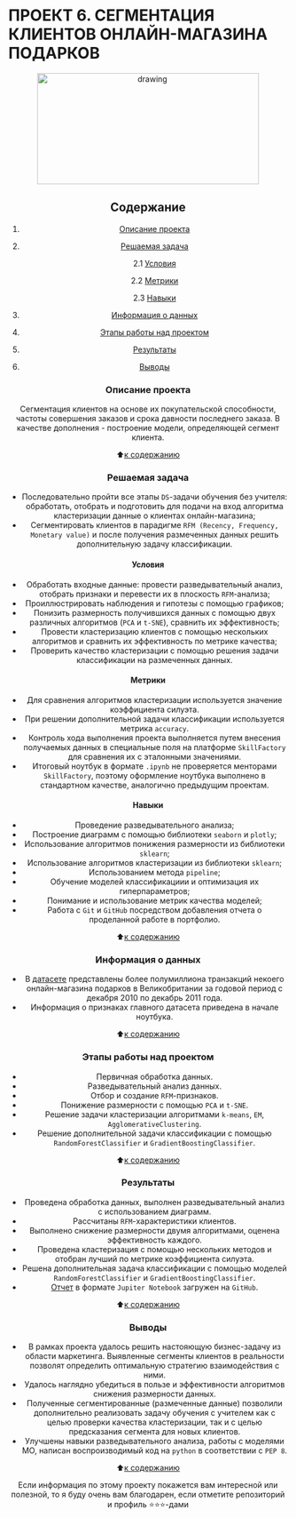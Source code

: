 # **ПРОЕКТ 6. СЕГМЕНТАЦИЯ КЛИЕНТОВ ОНЛАЙН-МАГАЗИНА ПОДАРКОВ**

<center> <img src = https://convergencegroup.com/wp-content/uploads/2020/10/CSI-Blog_CustomerSegmentation_1200x675.jpg alt="drawing" style="width: 400px; height:200px;" </center>

## **Содержание**

1. [Описание проекта](https://github.com/Licharg/SkillFactory/blob/master/Projects/Project_6/README.md#Описание-проекта)  
2. [Решаемая задача](https://github.com/Licharg/SkillFactory/blob/master/Projects/Project_6/README.md#Решаемая-задача)

    2.1 [Условия](https://github.com/Licharg/SkillFactory/blob/master/Projects/Project_6/README.md#Условия)

    2.2 [Метрики](https://github.com/Licharg/SkillFactory/blob/master/Projects/Project_6/README.md#Метрики)

    2.3 [Навыки](https://github.com/Licharg/SkillFactory/blob/master/Projects/Project_6/README.md#Навыки)

3. [Информация о данных](https://github.com/Licharg/SkillFactory/blob/master/Projects/Project_6/README.md#Информация-о-данных)  
4. [Этапы работы над проектом](https://github.com/Licharg/SkillFactory/blob/master/Projects/Project_6/README.md#Этапы-работы-над-проектом)  
5. [Результаты](https://github.com/Licharg/SkillFactory/blob/master/Projects/Project_6/README.md#Результаты)
6. [Выводы](https://github.com/Licharg/SkillFactory/blob/master/Projects/Project_6/README.md#Выводы)

### **Описание проекта**

Сегментация клиентов на основе их покупательской способности, частоты совершения заказов и срока давности последнего заказа. В качестве дополнения - построение модели, определяющей сегмент клиента.

:arrow_up:[к содержанию](https://github.com/Licharg/SkillFactory/blob/master/Projects/Project_6/README.md#Содержание)

### **Решаемая задача**

- Последовательно пройти все этапы `DS`-задачи обучения без учителя: обработать, отобрать и подготовить для подачи на вход алгоритма кластеризации данные о клиентах онлайн-магазина;
- Сегментировать клиентов в парадигме `RFM (Recency, Frequency, Monetary value)` и после получения размеченных данных решить дополнительную задачу классификации.

#### **Условия**

- Обработать входные данные: провести разведывательный анализ, отобрать признаки и перевести их в плоскость `RFM`-анализа;
- Проиллюстрировать наблюдения и гипотезы с помощью графиков;
- Понизить размерность получившихся данных с помощью двух различных алгоритмов (`PCA` и `t-SNE`), сравнить их эффективность;
- Провести кластеризацию клиентов с помощью нескольких алгоритмов и сравнить их эффективность по метрике качества;
- Проверить качество кластеризации с помощью решения задачи классификации на размеченных данных.

#### **Метрики**

- Для сравнения алгоритмов кластеризации используется значение коэффициента силуэта.  
- При решении дополнительной задачи классификации используется метрика `accuracy`.  
- Контроль хода выполнения проекта выполняется путем внесения получаемых данных в специальные поля на платформе `SkillFactory` для сравнения их с эталонными значениями.  
- Итоговый ноутбук в формате `.ipynb` не проверяется менторами `SkillFactory`, поэтому оформление ноутбука выполнено в стандартном качестве, аналогично предыдущим проектам.

#### **Навыки**

- Проведение разведывательного анализа;
- Построение диаграмм с помощью библиотеки `seaborn` и `plotly`;
- Использование алгоритмов понижения размерности из библиотеки `sklearn`;
- Использование алгоритмов кластеризации из библиотеки `sklearn`;
- Использованием метода `pipeline`;
- Обучение моделей классификациии и оптимизация их гиперпараметров;
- Понимание и использование метрик качества моделей;
- Работа с `Git` и `GitHub` посредством добавления отчета о проделанной работе в портфолио.

:arrow_up:[к содержанию](https://github.com/Licharg/SkillFactory/blob/master/Projects/Project_6/README.md#Содержание)

### **Информация о данных**

- В [датасете](https://drive.google.com/file/d/1Axlknf1Rd6T6UFRzWWZA_gBbfN2g9r3v/view) представлены более полумиллиона транзакций некоего онлайн-магазина подарков в Великобритании за годовой период с декабря 2010 по декабрь 2011 года.
- Информация о признаках главного датасета приведена в начале ноутбука.
  
:arrow_up:[к содержанию](https://github.com/Licharg/SkillFactory/blob/master/Projects/Project_6/README.md#Содержание)

### **Этапы работы над проектом**

- Первичная обработка данных.  
- Разведывательный анализ данных.  
- Отбор и создание `RFM`-признаков.  
- Понижение размерности с помощью `PCA` и `t-SNE`.  
- Решение задачи кластеризации алгоритмами `k-means`, `EM`, `AgglomerativeClustering`.  
- Решение дополнительной задачи классификации с помощью `RandomForestClassifier` и `GradientBoostingClassifier`.  

:arrow_up:[к содержанию](https://github.com/Licharg/SkillFactory/blob/master/Projects/Project_6/README.md#Содержание)

### **Результаты**

- Проведена обработка данных, выполнен разведывательный анализ с использованием диаграмм.  
- Рассчитаны `RFM`-характеристики клиентов.  
- Выполнено снижение размерности двумя алгоритмами, оценена эффективность каждого.  
- Проведена кластеризация с помощью нескольких методов и отобран лучший по метрике коэффициента силуэта.  
- Решена дополнительная задача классификации с помощью моделей `RandomForestClassifier` и `GradientBoostingClassifier`.  
- [Отчет](https://github.com/Licharg/SkillFactory/blob/master/Projects/Project_6/Project_6_Online_customer_segmentation.ipynb) в формате `Jupiter Notebook` загружен на `GitHub`.  

:arrow_up:[к содержанию](https://github.com/Licharg/SkillFactory/blob/master/Projects/Project_6/README.md#Содержание)

### **Выводы**

- В рамках проекта удалось решить настояющую бизнес-задачу из области маркетинга. Выявленные сегменты клиентов в реальности позволят определить оптимальную стратегию взаимодействия с ними.  
- Удалось наглядно убедиться в пользе и эффективности алгоритмов снижения размерности данных.  
- Полученные сегментированные (размеченные данные) позволили дополнительно реализовать задачу обучения с учителем как с целью проверки качества кластеризации, так и с целью предсказания сегмента для новых клиентов.  
- Улучшены навыки разведывательного анализа, работы с моделями МО, написан воспроизводимый код на `python` в соответствии с `PEP 8`.

:arrow_up:[к содержанию](https://github.com/Licharg/SkillFactory/blob/master/Projects/Project_6/README.md#Содержание)

Если информация по этому проекту покажется вам интересной или полезной, то я буду очень вам благодарен, если отметите репозиторий и профиль ⭐️⭐️⭐️-дами
